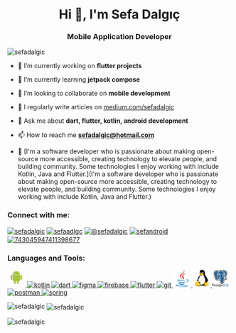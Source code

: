 <h1 align="center">Hi 👋, I'm Sefa Dalgıç</h1>
<h3 align="center">Mobile Application Developer</h3>

<p align="left"> <img src="https://komarev.com/ghpvc/?username=sefadalgic&label=Profile%20views&color=0e75b6&style=flat" alt="sefadalgic" /> </p>

- 🔭 I’m currently working on **flutter projects**

- 🌱 I’m currently learning **jetpack compose**

- 👯 I’m looking to collaborate on **mobile development**

- 📝 I regularly write articles on [medium.com/sefadalgic](medium.com/sefadalgic)

- 💬 Ask me about **dart, flutter, kotlin, android development**

- 📫 How to reach me **sefadalgic@hotmail.com**

- 📄 [I'm a software developer who is passionate about making open-source more accessible, creating technology to elevate people, and building community. Some technologies I enjoy working with include Kotlin, Java and Flutter.](I'm a software developer who is passionate about making open-source more accessible, creating technology to elevate people, and building community. Some technologies I enjoy working with include Kotlin, Java and Flutter.)

<h3 align="left">Connect with me:</h3>
<p align="left">
<a href="https://linkedin.com/in/sefadalgic" target="blank"><img align="center" src="https://raw.githubusercontent.com/rahuldkjain/github-profile-readme-generator/master/src/images/icons/Social/linked-in-alt.svg" alt="sefadalgic" height="30" width="40" /></a>
<a href="https://instagram.com/sefaadlgc" target="blank"><img align="center" src="https://raw.githubusercontent.com/rahuldkjain/github-profile-readme-generator/master/src/images/icons/Social/instagram.svg" alt="sefaadlgc" height="30" width="40" /></a>
<a href="https://medium.com/@sefadalgic" target="blank"><img align="center" src="https://raw.githubusercontent.com/rahuldkjain/github-profile-readme-generator/master/src/images/icons/Social/medium.svg" alt="@sefadalgic" height="30" width="40" /></a>
<a href="https://www.leetcode.com/sefandroid" target="blank"><img align="center" src="https://raw.githubusercontent.com/rahuldkjain/github-profile-readme-generator/master/src/images/icons/Social/leet-code.svg" alt="sefandroid" height="30" width="40" /></a>
<a href="https://discord.gg/743045947411398677" target="blank"><img align="center" src="https://raw.githubusercontent.com/rahuldkjain/github-profile-readme-generator/master/src/images/icons/Social/discord.svg" alt="743045947411398677" height="30" width="40" /></a>
</p>

<h3 align="left">Languages and Tools:</h3>
<p align="left"> <a href="https://developer.android.com" target="_blank" rel="noreferrer">
 
  <img src="https://raw.githubusercontent.com/devicons/devicon/master/icons/android/android-original-wordmark.svg" alt="android" width="40" height="40"/> </a> <a href="https://dart.dev" target="_blank" rel="noreferrer"><img src="https://www.vectorlogo.zone/logos/kotlinlang/kotlinlang-icon.svg" alt="kotlin" width="40" height="40"/> </a> <a href="https://www.linux.org/" target="_blank" rel="noreferrer"><img src="https://www.vectorlogo.zone/logos/dartlang/dartlang-icon.svg" alt="dart" width="40" height="40"/> </a> <a href="https://www.figma.com/" target="_blank" rel="noreferrer"><img src="https://www.vectorlogo.zone/logos/figma/figma-icon.svg" alt="figma" width="40" height="40"/> </a> <a href="https://firebase.google.com/" target="_blank" rel="noreferrer"><img src="https://www.vectorlogo.zone/logos/firebase/firebase-icon.svg" alt="firebase" width="40" height="40"/> </a> <a href="https://flutter.dev" target="_blank" rel="noreferrer"><img src="https://www.vectorlogo.zone/logos/flutterio/flutterio-icon.svg" alt="flutter" width="40" height="40"/> </a> <a href="https://git-scm.com/" target="_blank" rel="noreferrer"><img src="https://www.vectorlogo.zone/logos/git-scm/git-scm-icon.svg" alt="git" width="40" height="40"/> </a> <a href="https://www.java.com" target="_blank" rel="noreferrer"><img src="https://raw.githubusercontent.com/devicons/devicon/master/icons/java/java-original.svg" alt="java" width="40" height="40"/> </a> <a href="https://kotlinlang.org" target="_blank" rel="noreferrer"><img src="https://raw.githubusercontent.com/devicons/devicon/master/icons/linux/linux-original.svg" alt="linux" width="40" height="40"/> </a> <a href="https://www.postgresql.org" target="_blank" rel="noreferrer"><img src="https://raw.githubusercontent.com/devicons/devicon/master/icons/postgresql/postgresql-original-wordmark.svg" alt="postgresql" width="40" height="40"/> </a> <a href="https://postman.com" target="_blank" rel="noreferrer"><img src="https://www.vectorlogo.zone/logos/getpostman/getpostman-icon.svg" alt="postman" width="40" height="40"/> </a> <a href="https://spring.io/" target="_blank" rel="noreferrer"> 
<img src="https://www.vectorlogo.zone/logos/springio/springio-icon.svg" alt="spring" width="40" height="40"/> </a> </p>

<p><img align="left" src="https://github-readme-stats.vercel.app/api/top-langs?username=sefadalgic&show_icons=true&locale=en&layout=compact" alt="sefadalgic" /></p>

<p>&nbsp;<img align="center" src="https://github-readme-stats.vercel.app/api?username=sefadalgic&show_icons=true&locale=en" alt="sefadalgic" /></p>

<p><img align="center" src="https://github-readme-streak-stats.herokuapp.com/?user=sefadalgic&" alt="sefadalgic" /></p>
